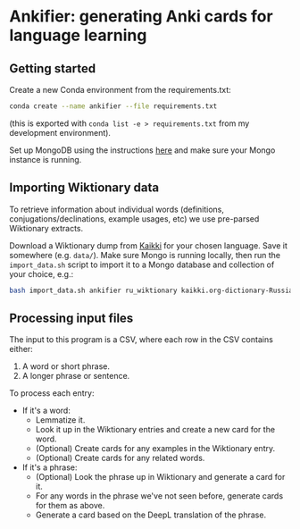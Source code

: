# Ankifier: generating Anki cards for language learning

## Getting started 

Create a new Conda environment from the requirements.txt:
```bash
conda create --name ankifier --file requirements.txt
```
(this is exported with `conda list -e > requirements.txt` from my development environment). 

Set up MongoDB using the instructions [here](https://www.mongodb.com/docs/manual/administration/install-community/) and make sure your Mongo instance is running.

## Importing Wiktionary data 
To retrieve information about individual words (definitions, conjugations/declinations, example usages, etc) we use pre-parsed Wiktionary extracts. 

Download a Wiktionary dump from [Kaikki](https://kaikki.org/dictionary/) for your chosen language. Save it somewhere (e.g. `data/`). Make sure Mongo is running locally, then run the `import_data.sh` script to import it to a Mongo database and collection of your choice, e.g.: 

```bash
bash import_data.sh ankifier ru_wiktionary kaikki.org-dictionary-Russian.json
```

## Processing input files
The input to this program is a CSV, where each row in the CSV contains either:
1. A word or short phrase. 
2. A longer phrase or sentence. 

To process each entry:
- If it's a word:
    - Lemmatize it.
    - Look it up in the Wiktionary entries and create a new card for the word. 
    - (Optional) Create cards for any examples in the Wiktionary entry.
    - (Optional) Create cards for any related words.
- If it's a phrase:
    - (Optional) Look the phrase up in Wiktionary and generate a card for it.
    - For any words in the phrase we've not seen before, generate cards for them as above. 
    - Generate a card based on the DeepL translation of the phrase.